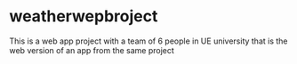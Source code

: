 # weatherwepbroject
This is a web app project with a team of 6 people in UE university that is the web version of an app from the same project
